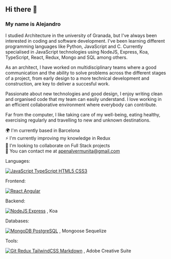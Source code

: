 ## Hi there 👋
### My name is Alejandro  
I studied Architecture in the university of Granada, but I've always been interested in coding and software development. I've been learning different programming languages like Python, JavaScript and C. Currently specialised in JavaScript technologies using NodeJS, Express, Koa, TypeScript, React, Redux, Mongo and SQL among others.

As an architect, I have worked on multidisciplinary teams where a good communication and the ability to solve problems across the different stages of a project, from early design to a more technical development and construction, are key to deliver a succesful work.

Passionate about new technologies and good design, I enjoy writing clean and organised code that my team can easily understand. I love working in an efficient collaborative environment where everybody can contribute.

Far from the computer, I like taking care of my well-being, eating healthy, exercising regularly and travelling to new and unknown destinations.

🌍 I'm currently based in Barcelona  
⚡ I'm currently improving my knowledge in Redux  
🤝 I'm looking to collaborate on Full Stack projects  
💬 You can contact me at apenalvermunita@gmail.com  

Languages:

[![JavaScript TypeScript HTML5 CSS3](https://skills.thijs.gg/icons?i=js,ts,html,css)](https://skills.thijs.gg)

Frontend:

[![React Angular](https://skills.thijs.gg/icons?i=react,angular)](https://skills.thijs.gg)

Backend:

[![NodeJS Express](https://skills.thijs.gg/icons?i=nodejs,expressjs)](https://skills.thijs.gg) , Koa

Databases:

[![MongoDB PostgreSQL](https://skills.thijs.gg/icons?i=mongodb,postgres)](https://skills.thijs.gg) , Mongoose Sequelize

Tools:

[![Git Redux TailwindCSS Markdown](https://skills.thijs.gg/icons?i=git,redux,tailwind,md)](https://skills.thijs.gg) , Adobe Creative Suite
